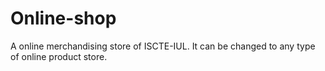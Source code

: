 # Online-shop
A online merchandising store of ISCTE-IUL.
It can be changed to any type of online product store.
